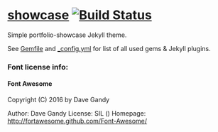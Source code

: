 # [showcase](https://vllur.github.io/showcase/) [![Build Status](https://travis-ci.org/vllur/showcase.svg?branch=master)](https://travis-ci.org/vllur/showcase)

Simple portfolio-showcase Jekyll theme.

See [Gemfile](./Gemfile) and [_config.yml](./_config.yml) for list of all used gems & Jekyll plugins.

### Font license info:
#### Font Awesome
   Copyright (C) 2016 by Dave Gandy

   Author:    Dave Gandy
   License:   SIL ()
   Homepage:  http://fortawesome.github.com/Font-Awesome/

